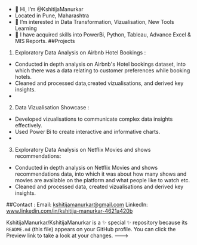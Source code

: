 - 👋 Hi, I’m @KshitijaManurkar
- Located in Pune, Maharashtra
- 👀 I’m interested in Data Transformation, Vizualisation, New Tools Learning
- 🌱 I have acquired skills into PowerBi, Python, Tableau, Advance Excel & MIS Reports.
##Projects
1. Exploratory Data Analysis on Airbnb Hotel Bookings :
- Conducted in depth analysis on Airbnb's Hotel bookings dataset, into which there was a data relating to customer preferences while booking hotels.
- Cleaned and processed data,created vizualisations, and derived key insights.
- 

2. Data Vizualisation Showcase :
- Developed vizualisations to communicate complex data insights effectively.
- Used Power Bi to create interactive and informative charts.
- 

3. Exploratory Data Analysis on Netflix Movies and shows recommendations:
- Conducted in depth analysis on Netflix Movies and shows recommendations data, into which it was about how many shows and movies are available on the platform
and what people like to watch etc.
- Cleaned and processed data, created vizualisations and derived key insights.

##Contact :
Email: kshitijamanurkar@gmail.com
LinkedIn: www.linkedin.com/in/kshitija-manurkar-4621a420b

KshitijaManurkar/KshitijaManurkar is a ✨ special ✨ repository because its `README.md` (this file) appears on your GitHub profile.
You can click the Preview link to take a look at your changes.
--->
